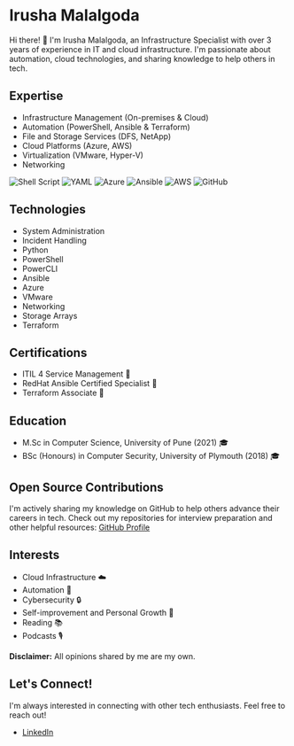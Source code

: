 # Irusha Malalgoda

Hi there! 👋 I'm Irusha Malalgoda, an Infrastructure Specialist with over 3 years of experience in IT and cloud infrastructure. I'm passionate about automation, cloud technologies, and sharing knowledge to help others in tech.

## Expertise

- Infrastructure Management (On-premises & Cloud)
- Automation (PowerShell, Ansible & Terraform)
- File and Storage Services (DFS, NetApp)
- Cloud Platforms (Azure, AWS)
- Virtualization (VMware, Hyper-V)
- Networking

![Shell Script](https://img.shields.io/badge/shell_script-%23121011.svg?style=for-the-badge&logo=gnu-bash&logoColor=white) ![YAML](https://img.shields.io/badge/yaml-%23ffffff.svg?style=for-the-badge&logo=yaml&logoColor=151515) ![Azure](https://img.shields.io/badge/azure-%230072C6.svg?style=for-the-badge&logo=microsoftazure&logoColor=white) ![Ansible](https://img.shields.io/badge/ansible-%231A1918.svg?style=for-the-badge&logo=ansible&logoColor=white) ![AWS](https://img.shields.io/badge/AWS-%23FF9900.svg?style=for-the-badge&logo=amazon-aws&logoColor=white) ![GitHub](https://img.shields.io/badge/github-%23121011.svg?style=for-the-badge&logo=github&logoColor=white) 

## Technologies

- System Administration
- Incident Handling
- Python 
- PowerShell
- PowerCLI
- Ansible
- Azure 
- VMware
- Networking
- Storage Arrays
- Terraform

## Certifications

- ITIL 4 Service Management 🌟
- RedHat Ansible Certified Specialist 🌟
- Terraform Associate 🌟

## Education

- M.Sc in Computer Science, University of Pune (2021) 🎓
- BSc (Honours) in Computer Security, University of Plymouth (2018) 🎓

## Open Source Contributions

I'm actively sharing my knowledge on GitHub to help others advance their careers in tech. Check out my repositories for interview preparation and other helpful resources: [GitHub Profile](https://github.com/irushahm)

## Interests

- Cloud Infrastructure ☁️
- Automation 🤖
- Cybersecurity 🔒
- Self-improvement and Personal Growth 🌱
- Reading 📚
- Podcasts 🎙️

**Disclaimer:** All opinions shared by me are my own.

## Let's Connect!

I'm always interested in connecting with other tech enthusiasts. Feel free to reach out!

- [LinkedIn](https://www.linkedin.com/in/ihasantha/)

